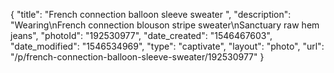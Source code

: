 {
    "title": "French connection balloon sleeve sweater ",
    "description": "Wearing\nFrench connection blouson stripe sweater\nSanctuary raw hem jeans",
    "photoId": "192530977",
    "date_created": "1546467603",
    "date_modified": "1546534969",
    "type": "captivate",
    "layout": "photo",
    "url": "\/p\/french-connection-balloon-sleeve-sweater\/192530977"
}